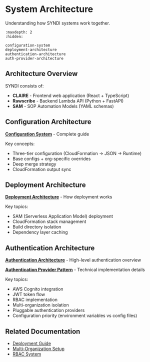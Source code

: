 <!-- 
SPDX-FileCopyrightText: 2024-2025 Pathway Bio, Inc. <https://pwbio.ai>
SPDX-FileContributor: Kimberly Robasky
SPDX-License-Identifier: Apache-2.0
 -->

# System Architecture

Understanding how SYNDI systems work together.

```{toctree}
:maxdepth: 2
:hidden:

configuration-system
deployment-architecture
authentication-architecture
auth-provider-architecture
```

## Architecture Overview

SYNDI consists of:
- **CLAIRE** - Frontend web application (React + TypeScript)
- **Rawscribe** - Backend Lambda API (Python + FastAPI)
- **SAM** - SOP Automation Models (YAML schemas)

## Configuration Architecture

**[Configuration System](configuration-system.md)** - Complete guide

Key concepts:
- Three-tier configuration (CloudFormation → JSON → Runtime)
- Base configs + org-specific overrides
- Deep merge strategy
- CloudFormation output sync

## Deployment Architecture

**[Deployment Architecture](deployment-architecture.md)** - How deployment works

Key topics:
- SAM (Serverless Application Model) deployment
- CloudFormation stack management
- Build directory isolation
- Dependency layer caching

## Authentication Architecture

**[Authentication Architecture](authentication-architecture.md)** - High-level authentication overview

**[Authentication Provider Pattern](auth-provider-architecture.md)** - Technical implementation details

Key topics:
- AWS Cognito integration
- JWT token flow
- RBAC implementation
- Multi-organization isolation
- Pluggable authentication providers
- Configuration priority (environment variables vs config files)

## Related Documentation

- [Deployment Guide](../deployment/makefile-deployment.md)
- [Multi-Organization Setup](../deployment/multi-organization.md)
- [RBAC System](../authentication/rbac.md)
